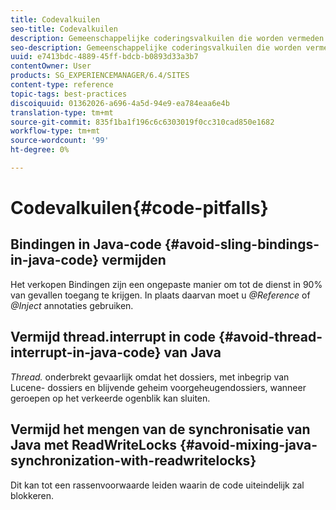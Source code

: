 ```yaml
---
title: Codevalkuilen
seo-title: Codevalkuilen
description: Gemeenschappelijke coderingsvalkuilen die worden vermeden bij het ontwikkelen voor AEM
seo-description: Gemeenschappelijke coderingsvalkuilen die worden vermeden bij het ontwikkelen voor AEM
uuid: e7413bdc-4889-45ff-bdcb-b0893d33a3b7
contentOwner: User
products: SG_EXPERIENCEMANAGER/6.4/SITES
content-type: reference
topic-tags: best-practices
discoiquuid: 01362026-a696-4a5d-94e9-ea784eaa6e4b
translation-type: tm+mt
source-git-commit: 835f1ba1f196c6c6303019f0cc310cad850e1682
workflow-type: tm+mt
source-wordcount: '99'
ht-degree: 0%

---
```



# Codevalkuilen{#code-pitfalls}

## Bindingen in Java-code {#avoid-sling-bindings-in-java-code} vermijden

Het verkopen Bindingen zijn een ongepaste manier om tot de dienst in 90% van gevallen toegang te krijgen. In plaats daarvan moet u *@Reference* of *@Inject* annotaties gebruiken.

## Vermijd thread.interrupt in code {#avoid-thread-interrupt-in-java-code} van Java

*Thread.* onderbrekt gevaarlijk omdat het dossiers, met inbegrip van Lucene- dossiers en blijvende geheim voorgeheugendossiers, wanneer geroepen op het verkeerde ogenblik kan sluiten.

## Vermijd het mengen van de synchronisatie van Java met ReadWriteLocks {#avoid-mixing-java-synchronization-with-readwritelocks}

Dit kan tot een rassenvoorwaarde leiden waarin de code uiteindelijk zal blokkeren.
